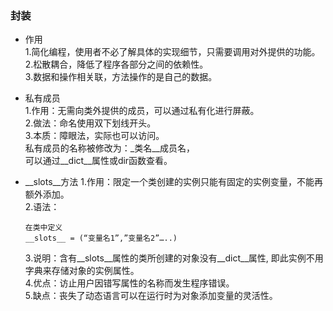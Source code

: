 ### 封装
* 作用  
  1.简化编程，使用者不必了解具体的实现细节，只需要调用对外提供的功能。  
  2.松散耦合，降低了程序各部分之间的依赖性。  
  3.数据和操作相关联，方法操作的是自己的数据。  

* 私有成员  
  1.作用：无需向类外提供的成员，可以通过私有化进行屏蔽。  
  2.做法：命名使用双下划线开头。  
  3.本质：障眼法，实际也可以访问。  
  私有成员的名称被修改为：_类名__成员名，  
  可以通过__dict__属性或dir函数查看。  
  
* __slots__方法
    1.作用：限定一个类创建的实例只能有固定的实例变量，不能再额外添加。  
    2.语法：  
    ```
    在类中定义
    __slots__ = (“变量名1”,”变量名2”…..)
    ```
    3.说明：含有__slots__属性的类所创建的对象没有__dict__属性, 即此实例不用字典来存储对象的实例属性。  
    4.优点：访止用户因错写属性的名称而发生程序错误。  
    5.缺点：丧失了动态语言可以在运行时为对象添加变量的灵活性。    
  
  
   